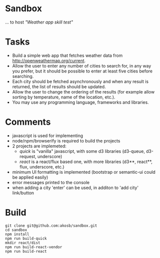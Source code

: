 # Sandbox
... to host _"Weather app skill test"_

# Tasks
* Build a simple web app that fetches weather data from http://openweathermap.org/current. 
* Allow the user to enter any number of cities to search for, in any way you prefer, but it should be possible to enter at least five cities before searching. 
* Each city should be fetched asynchronously and when any result is returned, the list of results should be updated. 
* Allow the user to change the ordering of the results (for example allow sorting by temperature, name of the location, etc.). 
* You may use any programming language, frameworks and libraries.

# Comments
* javascript is used for implementing
* node/npm/browserify is required to build the projects
* 2 projects are implemeted:
  * _quick_ is "vanilla" javascript, with some d3 libraries (d3-queue, d3-request, underscore)
  * _react_ is a react/flux based one, with more libraries (d3**, react**, flux, underscore, etc.)
* minimum UI formatting is implemented (bootstrap or semantic-ui could be applied easily)
* error messages printed to the console
* when adding a city 'enter' can be used, in additon to 'add city' link/button

# Build
```
git clone git@github.com:akosb/sandbox.git
cd sandbox
npm install
npm run build-quick
mkdir react/dist
npm run build-react-vendor
npm run build-react
```
